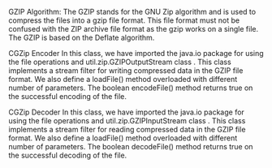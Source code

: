 GZIP Algorithm:
The GZIP stands for the GNU Zip algorithm and is used to compress the files into a gzip file format. This file format must not be confused with the ZIP archive file format as the gzip works on a single file. The GZIP is based on the Deflate algorithm.

CGZip Encoder
In this class, we have imported the java.io package for using the file operations and util.zip.GZIPOutputStream class . This class implements a stream filter for writing compressed data in the GZIP file format. We also define a loadFile() method overloaded with different number of parameters. The boolean encodeFile() method returns true on the successful encoding of the file.

CGZip Decoder
In this class, we have imported the java.io package for using the file operations and util.zip.GZIPInputStream class . This class implements a stream filter for reading compressed data in the GZIP file format. We also define a loadFile() method overloaded with different number of parameters. The boolean decodeFile() method returns true on the successful decoding of the file.

